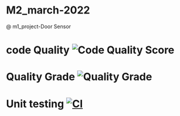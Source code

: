 # M2_march-2022

@ m1_project-Door Sensor

# code Quality ![Code Quality Score](https://api.codiga.io/project/32839/score/svg)

# Quality Grade ![Quality Grade](https://api.codiga.io/project/32839/status/svg)

# Unit testing [![CI](https://github.com/pradeeppisini/m1_march_Ecart-shopping/actions/workflows/blank.yml/badge.svg)](https://github.com/pradeeppisini/m1_march_Ecart-shopping/actions/workflows/blank.yml)
